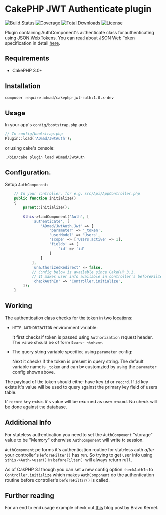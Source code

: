 # CakePHP JWT Authenticate plugin

[![Build Status](https://img.shields.io/travis/ADmad/cakephp-jwt-auth/master.svg?style=flat-square)](https://travis-ci.org/ADmad/cakephp-jwt-auth)
[![Coverage](https://img.shields.io/coveralls/ADmad/cakephp-jwt-auth/master.svg?style=flat-square)](https://coveralls.io/r/ADmad/cakephp-jwt-auth)
[![Total Downloads](https://img.shields.io/packagist/dt/ADmad/cakephp-jwt-auth.svg?style=flat-square)](https://packagist.org/packages/ADmad/cakephp-jwt-auth)
[![License](https://img.shields.io/badge/license-MIT-blue.svg?style=flat-square)](LICENSE.txt)

Plugin containing AuthComponent's authenticate class for authenticating using
[JSON Web Tokens](http://jwt.io/). You can read about JSON Web Token
specification in detail [here](https://tools.ietf.org/html/draft-ietf-oauth-json-web-token-27).

## Requirements

* CakePHP 3.0+

## Installation

```sh
composer require admad/cakephp-jwt-auth:1.0.x-dev
```

## Usage

In your app's `config/bootstrap.php` add:

```php
// In config/bootstrap.php
Plugin::load('ADmad/JwtAuth');
```

or using cake's console:

```sh
./bin/cake plugin load ADmad/JwtAuth
```

## Configuration:

Setup `AuthComponent`:

```php
    // In your controller, for e.g. src/Api/AppController.php
    public function initialize()
    {
        parent::initialize();
        
        $this->loadComponent('Auth', [
            'authenticate', [
                'ADmad/JwtAuth.Jwt' => [
                    'parameter' => '_token',
                    'userModel' => 'Users',
                    'scope' => ['Users.active' => 1],
                    'fields' => [
                        'id' => 'id'
                    ]
                ]
            ],
            'unauthorizedRedirect' => false,
            // Config below is available since CakePHP 3.1.
            // It makes user info available in controller's beforeFilter() which is not possible in CakePHP 3.0.
            'checkAuthIn' => 'Controller.initialize',
        ]);
    }
```

## Working

The authentication class checks for the token in two locations:

- `HTTP_AUTHORIZATION` environment variable:

  It first checks if token is passed using `Authorization` request header.
  The value should be of form `Bearer <token>`.

- The query string variable specified using `parameter` config:

  Next it checks if the token is present in query string. The default variable
  name is `_token` and can be customzied by using the `parameter` config shown
  above.

The payload of the token should either have key `id` or `record`. If
`id` key exists it's value will be used to query against the primary key field
of users table.

If `record` key exists it's value will be returned as user record. No check
will be done against the database.

## Additional Info

For stateless authentication you need to set the `AuthComponent` "storage" value to be "Memory" otherwise `AuthComponent` will write to session.

`AuthComponent` performs it's authentication routine for stateless auth *after* your controller's `beforeFilter()` has run. So trying to get user info using `$this->Auth->user()` in `beforeFilter()` will always return `null`.

As of CakPHP 3.1 though you can set a new config option `checkAuthIn` to `Controller.initialize` which makes `AuthComponent` do the authentication routine before controller's `beforeFilter()` is called.


## Further reading

For an end to end usage example check out [this](http://www.bravo-kernel.com/2015/04/how-to-add-jwt-authentication-to-a-cakephp-3-rest-api/) blog post by Bravo Kernel.

